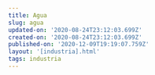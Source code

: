 ```yaml
---
title: Agua
slug: agua
updated-on: '2020-08-24T23:12:03.699Z'
created-on: '2020-08-24T23:12:03.699Z'
published-on: '2020-12-09T19:19:07.759Z'
layout: '[industria].html'
tags: industria
---
```



